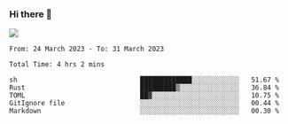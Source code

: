 ### Hi there 👋️

![](https://komarev.com/ghpvc/?username=Loner1024)

<!--START_SECTION:waka-->

```text
From: 24 March 2023 - To: 31 March 2023

Total Time: 4 hrs 2 mins

sh                               █████████████░░░░░░░░░░░░   51.67 %
Rust                             █████████▒░░░░░░░░░░░░░░░   36.84 %
TOML                             ██▓░░░░░░░░░░░░░░░░░░░░░░   10.75 %
GitIgnore file                   ░░░░░░░░░░░░░░░░░░░░░░░░░   00.44 %
Markdown                         ░░░░░░░░░░░░░░░░░░░░░░░░░   00.30 %
```

<!--END_SECTION:waka-->



